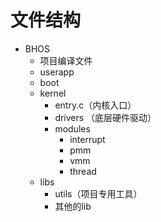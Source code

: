# 文件结构
- BHOS
    - 项目编译文件
    - userapp
    - boot
    - kernel
        - entry.c（内核入口）
        - drivers （底层硬件驱动）
        - modules
            - interrupt
            - pmm
            - vmm
            - thread
    - libs
        - utils（项目专用工具）
        - 其他的lib